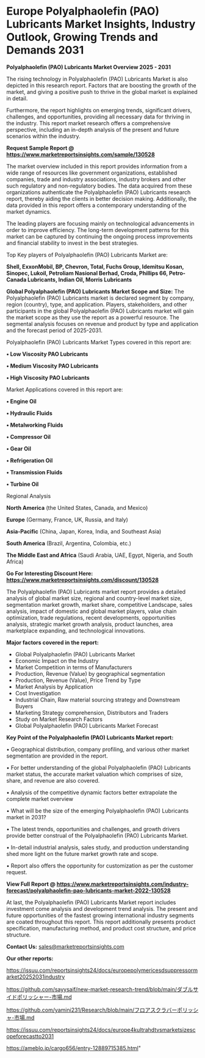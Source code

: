 # Europe Polyalphaolefin (PAO) Lubricants Market Insights, Industry Outlook, Growing Trends and Demands 2031

<Strong> Polyalphaolefin (PAO) Lubricants Market Overview 2025 - 2031</strong>

The rising technology in Polyalphaolefin (PAO) Lubricants Market is also depicted in this research report. Factors that are boosting the growth of the market, and giving a positive push to thrive in the global market is explained in detail.

Furthermore, the report highlights on emerging trends, significant drivers, challenges, and opportunities, providing all necessary data for thriving in the industry. This report market research offers a comprehensive perspective, including an in-depth analysis of the present and future scenarios within the industry.

<strong>Request Sample Report @ <a href=https://www.marketreportsinsights.com/sample/130528>https://www.marketreportsinsights.com/sample/130528</a></strong>

The market overview included in this report provides information from a wide range of resources like government organizations, established companies, trade and industry associations, industry brokers and other such regulatory and non-regulatory bodies. The data acquired from these organizations authenticate the Polyalphaolefin (PAO) Lubricants research report, thereby aiding the clients in better decision making. Additionally, the data provided in this report offers a contemporary understanding of the market dynamics.

The leading players are focusing mainly on technological advancements in order to improve efficiency. The long-term development patterns for this market can be captured by continuing the ongoing process improvements and financial stability to invest in the best strategies.

Top Key players of Polyalphaolefin (PAO) Lubricants Market are:

<strong>Shell, ExxonMobil, BP, Chevron, Total, Fuchs Group, Idemitsu Kosan, Sinopec, Lukoil, Petroliam Nasional Berhad, Croda, Phillips 66, Petro-Canada Lubricants, Indian Oil, Morris Lubricants</strong>

<strong><b>Global Polyalphaolefin (PAO) Lubricants Market Scope and Size:</b></strong>
The Polyalphaolefin (PAO) Lubricants market is declared segment by company, region (country), type, and application. Players, stakeholders, and other participants in the global Polyalphaolefin (PAO) Lubricants market will gain the market scope as they use the report as a powerful resource. The segmental analysis focuses on revenue and product by type and application and the forecast period of 2025-2031.

Polyalphaolefin (PAO) Lubricants Market Types covered in this report are:

<strong>• Low Viscosity PAO Lubricants

• Medium Viscosity PAO Lubricants

• High Viscosity PAO Lubricants</strong>

Market Applications covered in this report are:

<strong>• Engine Oil

• Hydraulic Fluids

• Metalworking Fluids

• Compressor Oil

• Gear Oil

• Refrigeration Oil

• Transmission Fluids

• Turbine Oil</strong> 

Regional Analysis

<strong>North America</strong> (the United States, Canada, and Mexico)

<strong>Europe</strong> (Germany, France, UK, Russia, and Italy)

<strong>Asia-Pacific</strong> (China, Japan, Korea, India, and Southeast Asia)

<strong>South America</strong> (Brazil, Argentina, Colombia, etc.)

<strong>The Middle East and Africa</strong> (Saudi Arabia, UAE, Egypt, Nigeria, and South Africa)

<strong>Go For Interesting Discount Here: <a href=https://www.marketreportsinsights.com/discount/130528>https://www.marketreportsinsights.com/discount/130528</a></strong>

The Polyalphaolefin (PAO) Lubricants market report provides a detailed analysis of global market size, regional and country-level market size, segmentation market growth, market share, competitive Landscape, sales analysis, impact of domestic and global market players, value chain optimization, trade regulations, recent developments, opportunities analysis, strategic market growth analysis, product launches, area marketplace expanding, and technological innovations.

<strong><b>Major factors covered in the report:</b></strong>
<ul>
  <li>Global Polyalphaolefin (PAO) Lubricants Market </li>
  <li>Economic Impact on the Industry</li>
  <li>Market Competition in terms of Manufacturers</li>
  <li>Production, Revenue (Value) by geographical segmentation</li>
  <li>Production, Revenue (Value), Price Trend by Type</li>
  <li>Market Analysis by Application</li>
  <li>Cost Investigation</li>
  <li>Industrial Chain, Raw material sourcing strategy and Downstream Buyers</li>
  <li>Marketing Strategy comprehension, Distributors and Traders</li>
  <li>Study on Market Research Factors</li>
  <li>Global Polyalphaolefin (PAO) Lubricants Market Forecast</li>
</ul>

<strong><b>Key Point of the Polyalphaolefin (PAO) Lubricants Market report:</b></strong>

• Geographical distribution, company profiling, and various other market segmentation are provided in the report.

• For better understanding of the global Polyalphaolefin (PAO) Lubricants market status, the accurate market valuation which comprises of size, share, and revenue are also covered.

• Analysis of the competitive dynamic factors better extrapolate the complete market overview

• What will be the size of the emerging Polyalphaolefin (PAO) Lubricants market in 2031?

• The latest trends, opportunities and challenges, and growth drivers provide better construal of the Polyalphaolefin (PAO) Lubricants Market.

• In-detail industrial analysis, sales study, and production understanding shed more light on the future market growth rate and scope.

• Report also offers the opportunity for customization as per the customer request.

<strong><b>View Full Report @ <a href=https://www.marketreportsinsights.com/industry-forecast/polyalphaolefin-pao-lubricants-market-2022-130528>https://www.marketreportsinsights.com/industry-forecast/polyalphaolefin-pao-lubricants-market-2022-130528</a></b></strong>


At last, the Polyalphaolefin (PAO) Lubricants Market report includes investment come analysis and development trend analysis. The present and future opportunities of the fastest growing international industry segments are coated throughout this report. This report additionally presents product specification, manufacturing method, and product cost structure, and price structure.

<strong>Contact Us:</strong>
sales@marketreportsinsights.com

<strong>Our other reports:</strong>

<a href=https://issuu.com/reportsinsights24/docs/europepolymericesdsuppressormarket20252031industry>https://issuu.com/reportsinsights24/docs/europepolymericesdsuppressormarket20252031industry</a>

<a href=https://github.com/sayysaif/new-market-research-trend/blob/main/ダブルサイドポリッシャー-市場.md>https://github.com/sayysaif/new-market-research-trend/blob/main/ダブルサイドポリッシャー-市場.md</a>

<a href=https://github.com/yamini231/Research/blob/main/フロアスクラバーポリッシャ-市場.md>https://github.com/yamini231/Research/blob/main/フロアスクラバーポリッシャ-市場.md</a>

<a href=https://issuu.com/reportsinsights24/docs/europe4kultrahdtvsmarketsizescopeforecastto2031>https://issuu.com/reportsinsights24/docs/europe4kultrahdtvsmarketsizescopeforecastto2031</a>

<a href=https://ameblo.jp/cargo656/entry-12889715385.html>https://ameblo.jp/cargo656/entry-12889715385.html</a>"
